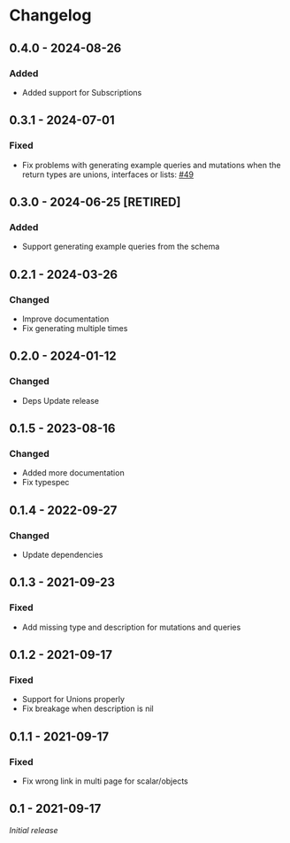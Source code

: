 # Changelog

## 0.4.0 - 2024-08-26

### Added

* Added support for Subscriptions

## 0.3.1 - 2024-07-01

### Fixed

* Fix problems with generating example queries and mutations when the return types are unions, interfaces or lists: [#49](https://github.com/podium/graphql_markdown/pull/49)

## 0.3.0 - 2024-06-25 [RETIRED]

### Added

* Support generating example queries from the schema

## 0.2.1 - 2024-03-26

### Changed

* Improve documentation
* Fix generating multiple times

## 0.2.0 - 2024-01-12

### Changed

* Deps Update release

## 0.1.5 - 2023-08-16

### Changed

* Added more documentation
* Fix typespec

## 0.1.4 - 2022-09-27

### Changed

* Update dependencies
## 0.1.3 - 2021-09-23

### Fixed

* Add missing type and description for mutations and queries

## 0.1.2 - 2021-09-17

### Fixed

* Support for Unions properly
* Fix breakage when description is nil
## 0.1.1 - 2021-09-17

### Fixed

* Fix wrong link in multi page for scalar/objects
## 0.1 - 2021-09-17

_Initial release_
